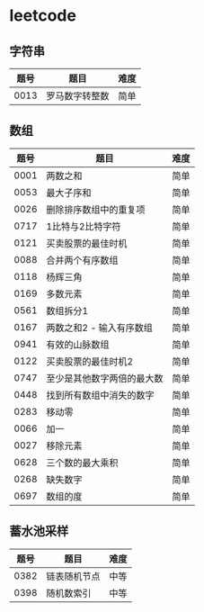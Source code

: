 # leetcode

## 字符串
|题号|题目|难度|
|----|----|----|
|0013|罗马数字转整数|简单|

## 数组
|题号|题目|难度|
|----|----|----|
|0001|两数之和|简单|
|0053|最大子序和|简单|
|0026|删除排序数组中的重复项|简单|
|0717|1比特与2比特字符|简单|
|0121|买卖股票的最佳时机|简单|
|0088|合并两个有序数组|简单|
|0118|杨辉三角|简单|
|0169|多数元素|简单|
|0561|数组拆分1|简单|
|0167|两数之和2 - 输入有序数组|简单|
|0941|有效的山脉数组|简单|
|0122|买卖股票的最佳时机2|简单|
|0747|至少是其他数字两倍的最大数|简单|
|0448|找到所有数组中消失的数字|简单|
|0283|移动零|简单|
|0066|加一|简单|
|0027|移除元素|简单|
|0628|三个数的最大乘积|简单|
|0268|缺失数字|简单|
|0697|数组的度|简单|

## 蓄水池采样
|题号|题目|难度|
|----|----|----|
|0382|链表随机节点|中等|
|0398|随机数索引|中等|
